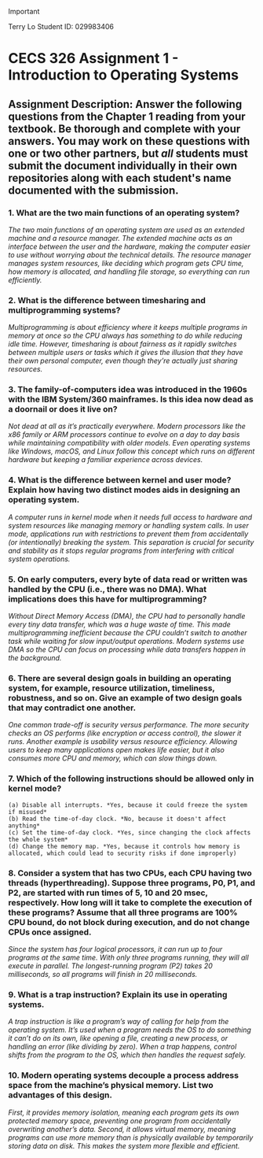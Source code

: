 > [!IMPORTANT]
> Terry Lo
> Student ID: 029983406
# CECS 326 Assignment 1 - Introduction to Operating Systems

## Assignment Description: Answer the following questions from the Chapter 1 reading from your textbook. Be thorough and complete with your answers. You may work on these questions with one or two other partners, but *all* students must submit the document individually in their own repositories along with each student's name documented with the submission.
 

### 1. What are the two main functions of an operating system?
*The two main functions of an operating system are used as an extended machine and a resource manager. The extended machine acts as an interface between the user and the hardware, making the computer easier to use without worrying about the technical details. The resource manager manages system resources, like deciding which program gets CPU time, how memory is allocated, and handling file storage, so everything can run efficiently.*

### 2. What is the difference between timesharing and multiprogramming systems?
*Multiprogramming is about efficiency where it keeps multiple programs in memory at once so the CPU always has something to do while reducing idle time. However, timesharing is about fairness as it rapidly switches between multiple users or tasks which it gives the illusion that they have their own personal computer, even though they’re actually just sharing resources.*

### 3. The family-of-computers idea was introduced in the 1960s with the IBM System/360 mainframes. Is this idea now dead as a doornail or does it live on?
*Not dead at all as it’s practically everywhere. Modern processors like the x86 family or ARM processors continue to evolve on a day to day basis while maintaining compatibility with older models. Even operating systems like Windows, macOS, and Linux follow this concept which runs on different hardware but keeping a familiar experience across devices.*

### 4. What is the difference between kernel and user mode? Explain how having two distinct modes aids in designing an operating system.
*A computer runs in kernel mode when it needs full access to hardware and system resources like managing memory or handling system calls. In user mode, applications run with restrictions to prevent them from accidentally (or intentionally) breaking the system. This separation is crucial for security and stability as it stops regular programs from interfering with critical system operations.*

### 5. On early computers, every byte of data read or written was handled by the CPU (i.e., there was no DMA). What implications does this have for multiprogramming?
*Without Direct Memory Access (DMA), the CPU had to personally handle every tiny data transfer, which was a huge waste of time. This made multiprogramming inefficient because the CPU couldn’t switch to another task while waiting for slow input/output operations. Modern systems use DMA so the CPU can focus on processing while data transfers happen in the background.*

### 6. There are several design goals in building an operating system, for example, resource utilization, timeliness, robustness, and so on. Give an example of two design goals that may contradict one another.
*One common trade-off is security versus performance. The more security checks an OS performs (like encryption or access control), the slower it runs. Another example is usability versus resource efficiency. Allowing users to keep many applications open makes life easier, but it also consumes more CPU and memory, which can slow things down.*

### 7. Which of the following instructions should be allowed only in kernel mode?
    (a) Disable all interrupts. *Yes, because it could freeze the system if misused*
    (b) Read the time-of-day clock. *No, because it doesn't affect anything*
    (c) Set the time-of-day clock. *Yes, since changing the clock affects the whole system*
    (d) Change the memory map. *Yes, because it controls how memory is allocated, which could lead to security risks if done improperly)

### 8. Consider a system that has two CPUs, each CPU having two threads (hyperthreading). Suppose three programs, P0, P1, and P2, are started with run times of 5, 10 and 20 msec, respectively. How long will it take to complete the execution of these programs? Assume that all three programs are 100% CPU bound, do not block during execution, and do not change CPUs once assigned.
*Since the system has four logical processors, it can run up to four programs at the same time. With only three programs running, they will all execute in parallel. The longest-running program (P2) takes 20 milliseconds, so all programs will finish in 20 milliseconds.*

### 9. What is a trap instruction? Explain its use in operating systems.
*A trap instruction is like a program’s way of calling for help from the operating system. It’s used when a program needs the OS to do something it can’t do on its own, like opening a file, creating a new process, or handling an error (like dividing by zero). When a trap happens, control shifts from the program to the OS, which then handles the request safely.*

### 10. Modern operating systems decouple a process address space from the machine’s physical memory. List two advantages of this design.
_First, it provides memory isolation, meaning each program gets its own protected memory space, preventing one program from accidentally overwriting another’s data. Second, it allows virtual memory, meaning programs can use more memory than is physically available by temporarily storing data on disk. This makes the system more flexible and efficient._
